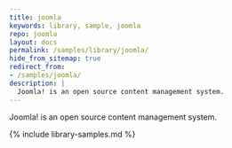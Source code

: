 ```yaml
---
title: joomla
keywords: library, sample, joomla
repo: joomla
layout: docs
permalink: /samples/library/joomla/
hide_from_sitemap: true
redirect_from:
- /samples/joomla/
description: |
  Joomla! is an open source content management system.
---
```


Joomla! is an open source content management system.


{% include library-samples.md %}
